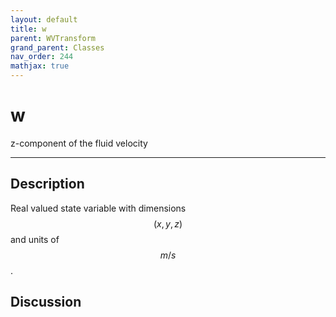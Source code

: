 ```yaml
---
layout: default
title: w
parent: WVTransform
grand_parent: Classes
nav_order: 244
mathjax: true
---
```


#  w

z-component of the fluid velocity


---

## Description
Real valued state variable with dimensions $$(x,y,z)$$ and units of $$m/s$$.

## Discussion

